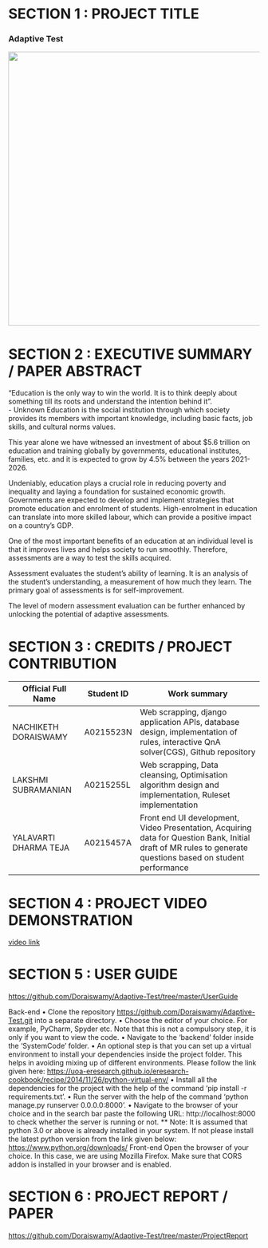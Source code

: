 # **SECTION 1 : PROJECT TITLE**

### **Adaptive Test**

<img src="https://www.simplek12.com/wp-content/uploads/2018/01/shutterstock_735099235_sm.png" width="550">

# **SECTION 2 : EXECUTIVE SUMMARY / PAPER ABSTRACT**

 “Education is the only way to win the world. It is to think deeply about something till its roots and understand the intention behind it”. 	
         - Unknown
Education is the social institution through which society provides its members with important knowledge, including basic facts, job skills, and cultural norms values. 

This year alone we have witnessed an investment of about $5.6 trillion on education and training globally by governments, educational institutes, families, etc. and it is expected to grow by 4.5% between the years 2021-2026. 

Undeniably, education plays a crucial role in reducing poverty and inequality and laying a foundation for sustained economic growth. Governments are expected to develop and implement strategies that promote education and enrolment of students. High-enrolment in education can translate into more skilled labour, which can provide a positive impact on a country’s GDP.

One of the most important benefits of an education at an individual level is that it improves lives and helps society to run smoothly. Therefore, assessments are a way to test the skills acquired.

Assessment evaluates the student’s ability of learning. It is an analysis of the student’s understanding, a measurement of how much they learn. The primary goal of assessments is for self-improvement. 

The level of modern assessment evaluation can be further enhanced by unlocking the potential of adaptive assessments.

# SECTION 3 : CREDITS / PROJECT CONTRIBUTION

<!-- Tables -->
| Official Full Name	 | Student ID	| Work summary            |
| -----------------------| -------------| ------------------------|
| NACHIKETH DORAISWAMY   | A0215523N    | Web scrapping, django application APIs, database design, implementation of rules, interactive QnA solver(CGS), Github repository
| LAKSHMI SUBRAMANIAN    | A0215255L    | Web scrapping, Data cleansing, Optimisation algorithm design and implementation, Ruleset implementation
| YALAVARTI DHARMA TEJA  | A0215457A    | Front end UI development, Video Presentation, Acquiring data for Question Bank, Initial draft of MR rules to generate questions based on student performance

# SECTION 4 : PROJECT VIDEO DEMONSTRATION

[video link](https://github.com/Doraiswamy/Adaptive-Test/tree/master/Video)

# SECTION 5 : USER GUIDE

https://github.com/Doraiswamy/Adaptive-Test/tree/master/UserGuide

Back-end 
•	Clone the repository https://github.com/Doraiswamy/Adaptive-Test.git into a separate directory.
•	Choose the editor of your choice. For example, PyCharm, Spyder etc. Note that this is not a compulsory step, it is only if you want to view the code.
•	Navigate to the ‘backend’ folder inside the ‘SystemCode’ folder.
•	An optional step is that you can set up a virtual environment to install your dependencies inside the project folder. This helps in avoiding mixing up of different environments. Please follow the link given here: https://uoa-eresearch.github.io/eresearch-cookbook/recipe/2014/11/26/python-virtual-env/
•	Install all the dependencies for the project with the help of the command ‘pip install -r requirements.txt’.
•	Run the server with the help of the command ‘python manage.py runserver 0.0.0.0:8000’.
•	Navigate to the browser of your choice and in the search bar paste the following URL: http://localhost:8000 to check whether the server is running or not.
** Note: It is assumed that python 3.0 or above is already installed in your system. If not please install the latest python version from the link given below:
https://www.python.org/downloads/
Front-end 
Open the browser of your choice. In this case, we are using Mozilla Firefox. Make sure that CORS addon is installed in your browser and is enabled.

# SECTION 6 : PROJECT REPORT / PAPER

https://github.com/Doraiswamy/Adaptive-Test/tree/master/ProjectReport
